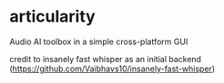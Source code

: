 # articularity
Audio AI toolbox in a simple cross-platform GUI

credit to insanely fast whisper as an initial backend (https://github.com/Vaibhavs10/insanely-fast-whisper)

